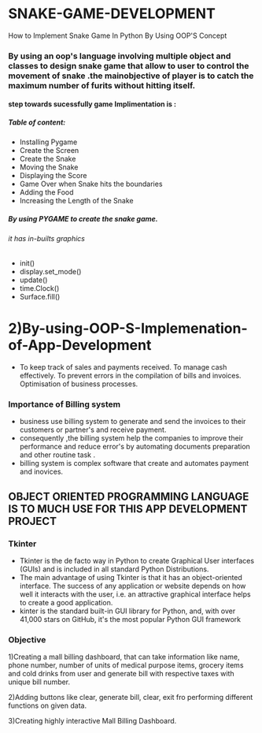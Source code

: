 # SNAKE-GAME-DEVELOPMENT
How to Implement Snake Game In Python By Using OOP'S Concept

### By using an oop's language involving multiple object and classes to design snake game that allow to user to control the movement of snake .the mainobjective of player is to catch the maximum number of furits without hitting itself.

#### step towards sucessfully game Implimentation is :
##### Table of content:
- Installing Pygame
- Create the Screen
- Create the Snake
- Moving the Snake
- Displaying the Score
- Game Over when Snake hits the boundaries
- Adding the Food
- Increasing the Length of the Snake

##### By using PYGAME to create the snake game.
###### it has in-builts graphics
- init()
- display.set_mode()
- update()
- time.Clock()
- Surface.fill()



# 2)By-using-OOP-S-Implemenation-of-App-Development

- To keep track of sales and payments received. To manage cash effectively. To prevent errors in the compilation of bills and invoices. Optimisation of business processes.

### Importance of Billing system
- business use billing system to generate and send the invoices to their customers or partner's and receive payment.
- consequently ,the billing system help the companies to improve their performance and reduce error's by automating documents preparation and other routine task .
- billing system is complex software that create and automates payment and inovices.

## OBJECT ORIENTED PROGRAMMING LANGUAGE IS TO MUCH USE FOR THIS APP DEVELOPMENT PROJECT

### Tkinter
- Tkinter is the de facto way in Python to create Graphical User interfaces (GUIs) and is included in all standard Python Distributions.
- The main advantage of using Tkinter is that it has an object-oriented interface. The success of any application or website depends on how well it interacts with the user, i.e. an attractive graphical interface helps to create a good application.
- kinter is the standard built-in GUI library for Python, and, with over 41,000 stars on GitHub, it's the most popular Python GUI framework
### Objective
1)Creating a mall billing dashboard, that can take information like name, phone number, number of units of medical purpose items, grocery items and cold drinks from user and generate bill with respective taxes with unique bill number.

2)Adding buttons like clear, generate bill, clear, exit fro performing different functions on given data.

3)Creating highly interactive Mall Billing Dashboard.

